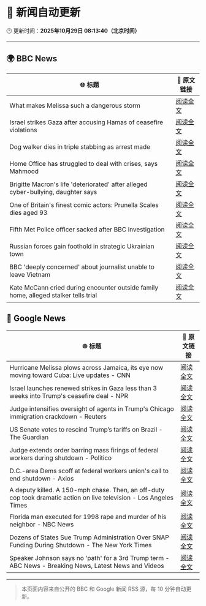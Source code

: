 # 🧠 新闻自动更新

🕒 更新时间：**2025年10月29日 08:13:40（北京时间）**

---

## 🌍 BBC News

| 🌐 标题 | 🔗 原文链接 |
|--------|-------------|
| What makes Melissa such a dangerous storm | [阅读全文](https://www.bbc.com/news/articles/cp3d71q32w5o?at_medium=RSS&at_campaign=rss) |
| Israel strikes Gaza after accusing Hamas of ceasefire violations | [阅读全文](https://www.bbc.com/news/articles/cgjdy5eevn2o?at_medium=RSS&at_campaign=rss) |
| Dog walker dies in triple stabbing as arrest made | [阅读全文](https://www.bbc.com/news/articles/c5ypkd57n97o?at_medium=RSS&at_campaign=rss) |
| Home Office has struggled to deal with crises, says Mahmood | [阅读全文](https://www.bbc.com/news/articles/cp3d7ljx71do?at_medium=RSS&at_campaign=rss) |
| Brigitte Macron's life 'deteriorated' after alleged cyber-bullying, daughter says | [阅读全文](https://www.bbc.com/news/articles/czr16vjk8zlo?at_medium=RSS&at_campaign=rss) |
| One of Britain's finest comic actors: Prunella Scales dies aged 93 | [阅读全文](https://www.bbc.com/news/articles/cyjjkdrje13o?at_medium=RSS&at_campaign=rss) |
| Fifth Met Police officer sacked after BBC investigation | [阅读全文](https://www.bbc.com/news/articles/ce8z7g4m0vpo?at_medium=RSS&at_campaign=rss) |
| Russian forces gain foothold in strategic Ukrainian town | [阅读全文](https://www.bbc.com/news/articles/c620765wlxgo?at_medium=RSS&at_campaign=rss) |
| BBC 'deeply concerned' about journalist unable to leave Vietnam | [阅读全文](https://www.bbc.com/news/articles/cvg70064d2vo?at_medium=RSS&at_campaign=rss) |
| Kate McCann cried during encounter outside family home, alleged stalker tells trial | [阅读全文](https://www.bbc.com/news/articles/cdjr2d8jdrlo?at_medium=RSS&at_campaign=rss) |

## 📰 Google News

| 🌐 标题 | 🔗 原文链接 |
|--------|-------------|
| Hurricane Melissa plows across Jamaica, its eye now moving toward Cuba: Live updates - CNN | [阅读全文](https://news.google.com/rss/articles/CBMikgFBVV95cUxQNFNBSzZzSk0zOF9QMjJqLV80akN4MFVINWt2UkdPa2RERGM1dFJPNUkyamhGY213c3E5WDd6MzVNRm5pTllkNjJEbm1DX1oxN1JmbVFad1YxdnpyRHU4d0hTb3RBY0NOTDdPUG55enJHVjcxWmRBUmZPNDI2eUs1TWlGc2dXNjJkRmdIU2hwVlhzUQ?oc=5) |
| Israel launches renewed strikes in Gaza less than 3 weeks into Trump's ceasefire deal - NPR | [阅读全文](https://news.google.com/rss/articles/CBMigwFBVV95cUxPUlJMNHROa3gzSFhRRGVmY0d0azNtbTJWTlptcm0yV1h0eXVmU2VsZ3NkNFBUZnRVYXh3RDM0V3MySm81eFZndkZkNVVrOU5NTGhaMVMtVTJySHVtWW1rZUFURWNPc1RCVkZNcGczbkVIMFhja3dOdGQ3bkRhc1hOQWdpbw?oc=5) |
| Judge intensifies oversight of agents in Trump's Chicago immigration crackdown - Reuters | [阅读全文](https://news.google.com/rss/articles/CBMisgFBVV95cUxObnMtNFRDQ29Bd3NORFRTdFVxQV9aTHBpYUNGU21wVHVTNUdtVDI3U21Hc0g2T29pZmFNYkZhaDZRZklrcURQMnFMai1IMzJLcEFQT0lBVGxxeGlRQjgxNHdsZXJrTERHUmttTEJRT29MZmNJcmlzckp5Z0tIcVU0UUktc1h3S2RoaXFNXzk4NUE5WVNycEo1VkJVWkstVTJpNFF2UGd6SFE5eFBsNlhvUnVn?oc=5) |
| US Senate votes to rescind Trump’s tariffs on Brazil - The Guardian | [阅读全文](https://news.google.com/rss/articles/CBMihAFBVV95cUxNa002ckUyNlgwZXp2U2xkYWFlVkxzSW54VUdFeF9UcExTR1NIVUgyN3RWTVBNV01BaUxZSllXcm9ubE9NS1RmMTExaGhRZ2lKbzI4cjVfTERDc2M0XzZjWVpTS2NRQmRTQWJHVXo5TndSWnhCR2pXN1RkX2haRGI3bEgyUWU?oc=5) |
| Judge extends order barring mass firings of federal workers during shutdown - Politico | [阅读全文](https://news.google.com/rss/articles/CBMingFBVV95cUxPemh6RS1YSnYwR01KcmZWVV84TnQ4YXZ2UENhWU1SRjllaENIZjVKOTVUYndsaDZxWk1qaDF6TmdlTFRCMnA3dTlobzZrdHZJcWF2VlNjOFhKUnRuS0p5OU1RVGpBTWs5WjcydUlHTWpZbndzSmV4Q2I0OUM2cFo2ZklyUGY3SEktODhXUWZxdExEXzFEM2JoX1k1TWxYUQ?oc=5) |
| D.C.-area Dems scoff at federal workers union's call to end shutdown - Axios | [阅读全文](https://news.google.com/rss/articles/CBMiiAFBVV95cUxPdjRyY25MczcwYkhPbGZUaTBrbEJyNWhSNWw0ZDAxUF9kWHMwY2wwQ2NKMUdDbHYwZGFXY0FYWEJyS0hsdHVna1JKR1JZLTNQQXpaejNwa2pVS3VVUHIzN1ZXOUp0YmtjLUhwNU8xODJNMHRzNGlzSExIV2M4UGt0a0pqYUhydFpE?oc=5) |
| A deputy killed. A 150-mph chase. Then, an off-duty cop took dramatic action on live television - Los Angeles Times | [阅读全文](https://news.google.com/rss/articles/CBMirwFBVV95cUxPNEhQcDFnTzhMRl96OUFiWEJCZjBrUnNGMHhLTC1fcFBiYTUzZlNNOE9ZSmk3RGRrU0NUUHVwYlNzTmVFRWNhQW9yWWxtS2M1RnY1RGF0Q0xjWkJOVkozNktHeXI5MllWel9rWDNib3FtdVQ5OFlzZFRQOW9Vb0hWQUVYOUhXS1VZcEd0dnNrajR3clJ4QWs3YXZ3YnNoU09ERGE1SVROZFBRWGxNSkRr?oc=5) |
| Florida man executed for 1998 rape and murder of his neighbor - NBC News | [阅读全文](https://news.google.com/rss/articles/CBMimgFBVV95cUxPNnhPbDd3S01jNmQxOFhiYl9ULWpHZEtRSURMS1NFU2hHQlFkWHo5dGVuSTlfSzRQSkJ1OWRkMEU5dDhvOHBFbEJSa1NpZGluSUg1OUJlck9iSlR1ZWhjN2NoQWpjWllSYlB1T2dCeVctdHpHcVJFUEZmaHVvU1ZRYnFVOUw5X2FLd1RyRTh5d3hxQ2pEU1BPN3Nn0gFWQVVfeXFMT1QyWXdWYzhyM3p0QzVzcXJ6ZnpnaWF6MS15NkhuVG0xSFpZTlhMVHZFSjhPU0dueG95ZTduVDJDbXN1Y1E3TjgtMzd6dGR2Tk1OVm8yeHc?oc=5) |
| Dozens of States Sue Trump Administration Over SNAP Funding During Shutdown - The New York Times | [阅读全文](https://news.google.com/rss/articles/CBMiigFBVV95cUxNdlNqUDNrYjdnQzVhOEVKNEJaYnc5QjNvUmtwSXBjbW4yRk8xVTVIWndGR0JfVk83OF9LVGo2Q1Awa2t2WkNnbWlqNGp5ZF9GMUZqSVpYUEN4U21CUVhsQ09yQUk1ZUIxNDgtQ0NvZ3VYR2NpRG9HV3VwT0JPOUM4a0p0eHhYc0xtaEE?oc=5) |
| Speaker Johnson says no 'path' for a 3rd Trump term - ABC News - Breaking News, Latest News and Videos | [阅读全文](https://news.google.com/rss/articles/CBMijwFBVV95cUxOVXgyTDN6bUsyWFRCSHBwbVI2eE04Y3c3V3kya3puem1QcXVuNm5uazY4LUN4OU15SDdWR3J5UWgteGZCUk1Hdy1hRjBqWEl6Rjk4WGVlQ1gtbHBuY09QQVJpMGpubThZaE9PWWJGQmVELVVTb1NqM1VWLWRMRjF6WUJ2T0k1N3ZYVXZLYTB5WdIBlAFBVV95cUxONGNwcks1bTlJdzFta3V2bDZzUHFZSHlaQU9zbFdfUi1acFB2eTZXRjVtUm5pZUVzNWo0YVRQZVVyNWJ5VFdiWmtQUjFVbTA5WTVZSGlPOGUyekRnNktwZEl0S052VlNOUlRhUE9nMFYySHI4T0dIbnpSQl9seVlkODlvdWdrUG9uZ2ZqNEZ4ME52V1NN?oc=5) |

---
> 本页面内容来自公开的 BBC 和 Google 新闻 RSS 源，每 10 分钟自动更新。